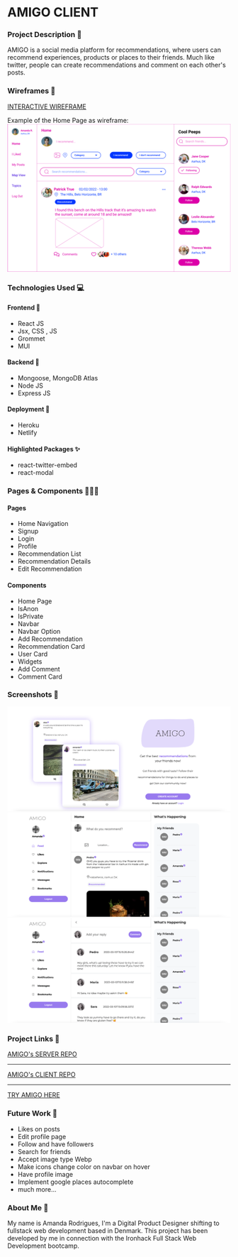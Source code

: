 # AMIGO CLIENT #

### Project Description 📑

AMIGO is a social media platform for recommendations, where users can recommend experiences,  products or places to their friends. Much like twitter, people can create recommendations and comment on each other's posts. 

### Wireframes 👾
[INTERACTIVE WIREFRAME](https://www.figma.com/proto/Cxdpp4MHzQQU0j66WFE529/Final-Project?page-id=0%3A1&node-id=150%3A6&viewport=241%2C48%2C0.07&scaling=contain&starting-point-node-id=18%3A195&show-proto-sidebar=1/ "AMIGO's interactive wireframe")

Example of the Home Page as wireframe:
![home page wireframe](./public/images/HomePage.png)

### Technologies Used 💻 
#### Frontend 👀
* React JS
* Jsx, CSS , JS
* Grommet
* MUI
#### Backend 🧠
* Mongoose, MongoDB Atlas
* Node JS 
* Express JS

#### Deployment 🙌
* Heroku
* Netlify

#### Highlighted Packages ✨
* react-twitter-embed
* react-modal

### Pages & Components 🧚🏼‍♀️
#### Pages
* Home Navigation
* Signup
* Login
* Profile
* Recommendation List
* Recommendation Details
* Edit Recommendation

#### Components
* Home Page
* IsAnon
* IsPrivate
* Navbar
* Navbar Option
* Add Recommendation
* Recommendation Card
* User Card
* Widgets
* Add Comment
* Comment Card

### Screenshots 📸
![home page screenshot](./public/images/homePage1.png)
![feed screenshot](./public/images/feed.png)
![comments screenshot](./public/images/comments.png)

### Project Links 💫

[AMIGO's SERVER REPO](https://github.com/AmandaCiliberto/amigo-server/ "AMIGO's SERVER REPO")

<hr>

[AMIGO's CLIENT REPO](https://github.com/AmandaCiliberto/amigo-client/ "AMIGO's CLIENT REPO")

<hr>

[TRY AMIGO HERE](https://monamigo.netlify.app/ "TRY AMIGO HERE")


### Future Work 🥸
* Likes on posts
* Edit profile page
* Follow and have followers
* Search for friends
* Accept image type Webp
* Make icons change color on navbar on hover 
* Have profile image
* Implement google places autocomplete
* much more...

### About Me 👩

My name is Amanda Rodrigues, I'm a Digital Product Designer shifting to fullstack web development based in Denmark. This project has been developed by me in connection with the Ironhack Full Stack Web Development bootcamp. 
